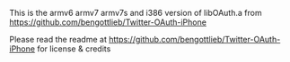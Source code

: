 This is the armv6 armv7 armv7s and i386 version of libOAuth.a from https://github.com/bengottlieb/Twitter-OAuth-iPhone

Please read the readme at https://github.com/bengottlieb/Twitter-OAuth-iPhone for license & credits


